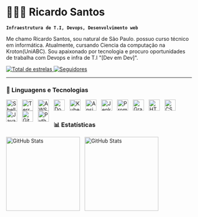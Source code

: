 # 👩🏻‍💻 Ricardo Santos

**`Infraestrutura de T.I, Devops, Desenvolvimento web`**

Me chamo Ricardo Santos, sou natural de São Paulo. possuo curso técnico em informática. Atualmente, cursando Ciencia da computação na Kroton(UniABC). Sou apaixonado por tecnologia e procuro oportunidades de trabalha com Devops e infra de T.I "[Dev em Dev]".

<p align="left">
    <a href="https://github.com/rickOsantos?tab=repositories&sort=stargazers">
        <img 
            alt="Total de estrelas" 
            title="Total de estrelas GitHub" 
            src="https://custom-icon-badges.demolab.com/github/stars/rickOsantos?color=55960c&style=for-the-badge&labelColor=488207&logo=star&label=estrelas"
        />
    </a>
    <a href="https://github.com/rickOsantos?tab=followers">
        <img 
            alt="Seguidores" 
            title="Me siga no GitHub" 
            src="https://custom-icon-badges.demolab.com/github/followers/Larissakich?color=236ad3&labelColor=1155ba&style=for-the-badge&logo=github&label=Seguidores&logoColor=white"
        />
    </a>
</p>

---

### 🤖 Linguagens e Tecnologias


<img 
    align="left" 
    alt="Shell Script" 
    title="Shell Script"
    width="30px" 
    style="padding-right: 10px;" 
    src="https://cdn.jsdelivr.net/gh/devicons/devicon@latest/icons/bash/bash-original.svg" 
/>
<img 
    align="left" 
    alt="Terraform" 
    title="Terraform"
    width="30px" 
    style="padding-right: 10px;" 
    src="https://cdn.jsdelivr.net/gh/devicons/devicon@latest/icons/terraform/terraform-original.svg" 
/>
<img 
    align="left" 
    alt="AWS" 
    title="AWS"
    width="30px" 
    style="padding-right: 10px;" 
    src="https://a0.awsstatic.com/libra-css/images/logos/aws_logo_smile_1200x630.png"
/>
<img 
    align="left" 
    alt="Docker" 
    title="Docker"
    width="30px" 
    style="padding-right: 10px;" 
    src="https://cdn.jsdelivr.net/gh/devicons/devicon@latest/icons/docker/docker-original.svg" 
/>
<img 
    align="left" 
    alt="Kubernetes" 
    title="Kubernetes"
    width="30px" 
    style="padding-right: 10px;" 
    src="https://cdn.jsdelivr.net/gh/devicons/devicon@latest/icons/kubernetes/kubernetes-plain.svg" 
/>
<img 
    align="left" 
    alt="Ansible" 
    title="Ansible"
    width="30px" 
    style="padding-right: 10px;" 
    src="https://cdn.jsdelivr.net/gh/devicons/devicon@latest/icons/ansible/ansible-original.svg" 
/>
<img 
    align="left" 
    alt="Jenkins" 
    title="Jenkins"
    width="30px" 
    style="padding-right: 10px;" 
    src="https://cdn.jsdelivr.net/gh/devicons/devicon@latest/icons/jenkins/jenkins-original.svg" 
/>
<img 
    align="left" 
    alt="Prometheus" 
    title="Prometheus"
    width="30px" 
    style="padding-right: 10px;" 
    src="https://cdn.jsdelivr.net/gh/devicons/devicon@latest/icons/prometheus/prometheus-original.svg" 
/>
<img 
    align="left" 
    alt="Grafana" 
    title="Grafana"
    width="30px" 
    style="padding-right: 10px;" 
    src="https://cdn.jsdelivr.net/gh/devicons/devicon@latest/icons/grafana/grafana-original.svg" 
/>
<img 
    align="left" 
    alt="HTML"
    title="HTML" 
    width="30px" 
    style="padding-right: 10px;" 
    src="https://cdn.jsdelivr.net/gh/devicons/devicon@latest/icons/html5/html5-original.svg" 
/>
<img 
    align="left" 
    alt="CSS" 
    title="CSS"
    width="30px" 
    style="padding-right: 10px;" 
    src="https://cdn.jsdelivr.net/gh/devicons/devicon@latest/icons/css3/css3-original.svg" 
/>
<img 
    align="left" 
    alt="JavaScript" 
    title="JavaScript"
    width="30px" 
    style="padding-right: 10px;" 
    src="https://cdn.jsdelivr.net/gh/devicons/devicon@latest/icons/javascript/javascript-original.svg" 
/>
<img 
    align="left" 
    alt="Git" 
    title="Git"
    width="30px" 
    style="padding-right: 10px;" 
    src="https://cdn.jsdelivr.net/gh/devicons/devicon@latest/icons/git/git-original.svg" 
/>
<img 
    align="left" 
    alt="Python" 
    title="Python"
    width="30px" 
    style="padding-right: 10px;" 
    src="https://cdn.jsdelivr.net/gh/devicons/devicon@latest/icons/python/python-original.svg" 
/>

<br/>
<br/>

### 📊 Estatísticas

<p>
  <img 
    align="left" 
    alt="GitHub Stats" 
    height="200" 
    style="padding-right: 10px;" 
    src="https://github-readme-stats.vercel.app/api?username=rickOsantos&show_icons=true&theme=tokyonight&include_all_commits=true&locale=pt-br" 
  />

<img 
      align="left" 
      alt="GitHub Stats" 
      height="200" 
      src="https://github-readme-stats.vercel.app/api/top-langs/?username=rickosantos&theme=tokyonight&layout=compact&custom_title=Tecnologias&langs_count=9" 
  />

</p>
